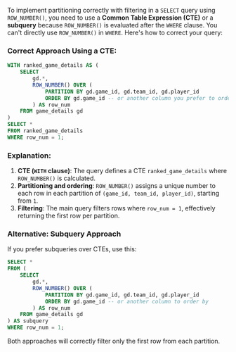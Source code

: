 To implement partitioning correctly with filtering in a `SELECT` query using `ROW_NUMBER()`, you need to use a **Common Table Expression (CTE)** or a **subquery** because `ROW_NUMBER()` is evaluated after the `WHERE` clause. You can't directly use `ROW_NUMBER()` in `WHERE`. Here's how to correct your query:

### Correct Approach Using a CTE:

```sql
WITH ranked_game_details AS (
    SELECT 
        gd.*, 
        ROW_NUMBER() OVER (
            PARTITION BY gd.game_id, gd.team_id, gd.player_id
            ORDER BY gd.game_id -- or another column you prefer to order by
        ) AS row_num
    FROM game_details gd
)
SELECT * 
FROM ranked_game_details
WHERE row_num = 1;
```

### Explanation:
1. **CTE (`WITH` clause)**: The query defines a CTE `ranked_game_details` where `ROW_NUMBER()` is calculated.
2. **Partitioning and ordering**: `ROW_NUMBER()` assigns a unique number to each row in each partition of `(game_id, team_id, player_id)`, starting from `1`.
3. **Filtering**: The main query filters rows where `row_num = 1`, effectively returning the first row per partition.

### Alternative: Subquery Approach
If you prefer subqueries over CTEs, use this:

```sql
SELECT *
FROM (
    SELECT 
        gd.*, 
        ROW_NUMBER() OVER (
            PARTITION BY gd.game_id, gd.team_id, gd.player_id
            ORDER BY gd.game_id -- or another column to order by
        ) AS row_num
    FROM game_details gd
) AS subquery
WHERE row_num = 1;
```

Both approaches will correctly filter only the first row from each partition.